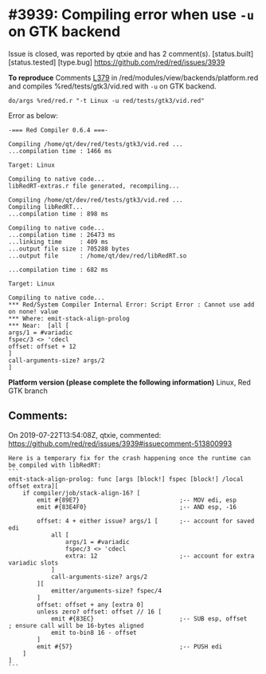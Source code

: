 
#3939: Compiling error when use `-u` on GTK backend
================================================================================
Issue is closed, was reported by qtxie and has 2 comment(s).
[status.built] [status.tested] [type.bug]
<https://github.com/red/red/issues/3939>

**To reproduce**
Comments [L379](https://github.com/red/red/blob/GTK/modules/view/backends/platform.red#L379) in /red/modules/view/backends/platform.red and compiles %red/tests/gtk3/vid.red with `-u` on GTK backend.
```
do/args %red/red.r "-t Linux -u red/tests/gtk3/vid.red"
```

Error as below:
```
-=== Red Compiler 0.6.4 ===- 

Compiling /home/qt/dev/red/tests/gtk3/vid.red ...
...compilation time : 1466 ms

Target: Linux 

Compiling to native code...
libRedRT-extras.r file generated, recompiling... 

Compiling /home/qt/dev/red/tests/gtk3/vid.red ...
Compiling libRedRT...
...compilation time : 898 ms

Compiling to native code...
...compilation time : 26473 ms
...linking time     : 409 ms
...output file size : 705288 bytes
...output file      : /home/qt/dev/red/libRedRT.so 

...compilation time : 682 ms

Target: Linux 

Compiling to native code...
*** Red/System Compiler Internal Error: Script Error : Cannot use add on none! value 
*** Where: emit-stack-align-prolog 
*** Near:  [all [
args/1 = #variadic 
fspec/3 <> 'cdecl 
offset: offset + 12
] 
call-arguments-size? args/2
] 
```

**Platform version (please complete the following information)**
Linux, Red GTK branch



Comments:
--------------------------------------------------------------------------------

On 2019-07-22T13:54:08Z, qtxie, commented:
<https://github.com/red/red/issues/3939#issuecomment-513800993>

    Here is a temporary fix for the crash happening once the runtime can be compiled with libRedRT:
    ```
    emit-stack-align-prolog: func [args [block!] fspec [block!] /local offset extra][
        if compiler/job/stack-align-16? [
            emit #{89E7}                            ;-- MOV edi, esp
            emit #{83E4F0}                          ;-- AND esp, -16
            
            offset: 4 + either issue? args/1 [      ;-- account for saved edi
                all [
                    args/1 = #variadic
                    fspec/3 <> 'cdecl
                    extra: 12                       ;-- account for extra variadic slots
                ]
                call-arguments-size? args/2
            ][
                emitter/arguments-size? fspec/4
            ]
            offset: offset + any [extra 0]
            unless zero? offset: offset // 16 [
                emit #{83EC}                        ;-- SUB esp, offset     ; ensure call will be 16-bytes aligned
                emit to-bin8 16 - offset
            ]
            emit #{57}                              ;-- PUSH edi
        ]
    ]
    ```

